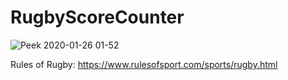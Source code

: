 # RugbyScoreCounter

![Peek 2020-01-26 01-52](https://user-images.githubusercontent.com/40022621/73797251-d4027080-47af-11ea-988a-16ca032746ee.gif)





Rules of Rugby: https://www.rulesofsport.com/sports/rugby.html
